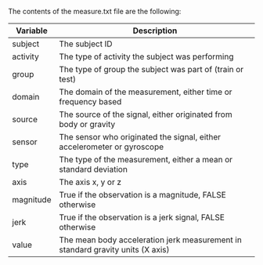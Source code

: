 The contents of the measure.txt file are the following:

| Variable                     | Description                                                                                                                              |
|------------------------------|------------------------------------------------------------------------------------------------------------------------------------------|
| subject                      | The subject ID                                                                                                                           |
| activity                     | The type of activity the subject was performing                                                                                          |
| group                        | The type of group the subject was part of (train or test)                                                                                |
| domain                       | The domain of the measurement, either time or frequency based                                                                            |
| source                       | The source of the signal, either originated from body or gravity                                                                         |
| sensor                       | The sensor who originated the signal, either accelerometer or gyroscope                                                                  |
| type                         | The type of the measurement, either a mean or standard deviation                                                                         |
| axis                         | The axis x, y or z                                                                                                                       |
| magnitude                    | True if the observation is a magnitude, FALSE otherwise                                                                                  |
| jerk                         | True if the observation is a jerk signal, FALSE otherwise                                                                                |
| value                        | The mean body acceleration jerk measurement in standard gravity units (X axis)                                                           |
